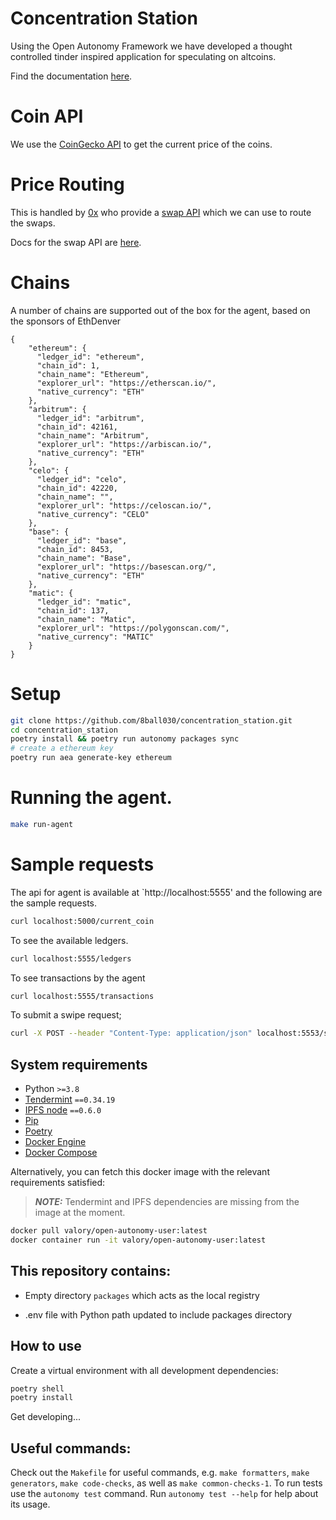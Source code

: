 # Concentration Station

Using the Open Autonomy Framework we have developed a thought controlled tinder inspired application for speculating on altcoins.


Find the documentation [here](https://docs.autonolas.network).

# Coin API
We use the [CoinGecko API](https://www.coingecko.com/en/api) to get the current price of the coins.

# Price Routing

This is handled by [0x](https://0x.org/docs) who provide a [swap API](https://0x.org/products/swap) which we can use to route the swaps.

Docs for the swap API are [here](https://0x.org/docs/0x-swap-api/introduction).

# Chains

A number of chains are supported out of the box for the agent, based on the sponsors of EthDenver
```
{
    "ethereum": {
      "ledger_id": "ethereum",
      "chain_id": 1,
      "chain_name": "Ethereum",
      "explorer_url": "https://etherscan.io/",
      "native_currency": "ETH"
    },
    "arbitrum": {
      "ledger_id": "arbitrum",
      "chain_id": 42161,
      "chain_name": "Arbitrum",
      "explorer_url": "https://arbiscan.io/",
      "native_currency": "ETH"
    },
    "celo": {
      "ledger_id": "celo",
      "chain_id": 42220,
      "chain_name": "",
      "explorer_url": "https://celoscan.io/",
      "native_currency": "CELO"
    },
    "base": {
      "ledger_id": "base",
      "chain_id": 8453,
      "chain_name": "Base",
      "explorer_url": "https://basescan.org/",
      "native_currency": "ETH"
    },
    "matic": {
      "ledger_id": "matic",
      "chain_id": 137,
      "chain_name": "Matic",
      "explorer_url": "https://polygonscan.com/",
      "native_currency": "MATIC"
    }
}
```

# Setup

```bash
git clone https://github.com/8ball030/concentration_station.git
cd concentration_station
poetry install && poetry run autonomy packages sync
# create a ethereum key
poetry run aea generate-key ethereum
```

# Running the agent.

```bash
make run-agent
```

# Sample requests
The api for agent is available at `http://localhost:5555' and the following are the sample requests.

```bash
curl localhost:5000/current_coin
```

To see the available ledgers.
```bash
curl localhost:5555/ledgers
```

To see transactions by the agent
```bash
curl localhost:5555/transactions
```

To submit a swipe request;
```bash
curl -X POST --header "Content-Type: application/json" localhost:5553/swipe --data "{\"coin_id\": \"test\", \"direction\": \"LEFT\", \"ledger_id\": \"ethereum\"}"
```



## System requirements

- Python `>=3.8`
- [Tendermint](https://docs.tendermint.com/v0.34/introduction/install.html) `==0.34.19`
- [IPFS node](https://docs.ipfs.io/install/command-line/#official-distributions) `==0.6.0`
- [Pip](https://pip.pypa.io/en/stable/installation/)
- [Poetry](https://python-poetry.org/)
- [Docker Engine](https://docs.docker.com/engine/install/)
- [Docker Compose](https://docs.docker.com/compose/install/)

Alternatively, you can fetch this docker image with the relevant requirements satisfied:

> **_NOTE:_**  Tendermint and IPFS dependencies are missing from the image at the moment.

```bash
docker pull valory/open-autonomy-user:latest
docker container run -it valory/open-autonomy-user:latest
```

## This repository contains:

- Empty directory `packages` which acts as the local registry

- .env file with Python path updated to include packages directory

## How to use

Create a virtual environment with all development dependencies:

```bash
poetry shell
poetry install
```

Get developing...

## Useful commands:

Check out the `Makefile` for useful commands, e.g. `make formatters`, `make generators`, `make code-checks`, as well
as `make common-checks-1`. To run tests use the `autonomy test` command. Run `autonomy test --help` for help about its usage.
